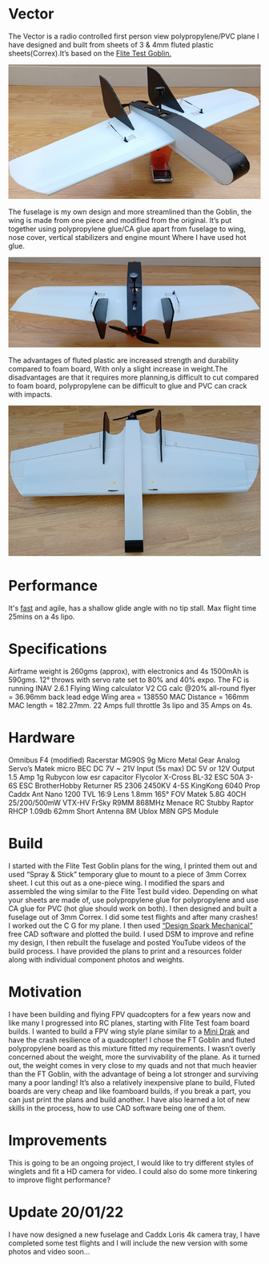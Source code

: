 # Vector
The Vector is a radio controlled first person view polypropylene/PVC plane I have designed and built from sheets 
of 3 & 4mm fluted plastic sheets(Correx).It’s based on the [Flite Test Goblin.](https://www.youtube.com/watch?v=2-Z3un-X16U) 




![](Images/VectorSP700x372.png)

The fuselage is my own design and more streamlined than the Goblin, the wing is made
from one piece and modified from the original.
It’s put together using polypropylene glue/CA glue apart from fuselage to wing, nose cover, vertical stabilizers and engine mount
Where I have used hot glue. 


![](Images/VectorRP700x250.png)

The advantages of fluted plastic are increased strength and durability compared to foam board, 
With only a slight increase in weight.The disadvantages are that it requires more planning,is difficult to cut compared to foam board, polypropylene
can be difficult to glue and PVC can crack with impacts.


![](Images/VectorBP700x417.png)

# Performance

It's [fast](https://www.youtube.com/watch?v=4V25RjghhR8&t=13s) and agile, has a shallow glide angle with no tip stall. Max flight time 25mins on a 4s lipo.

# Specifications

Airframe weight is 260gms (approx), with electronics and 4s 1500mAh is 590gms.
12° throws with servo rate set to 80% and 40% expo.
The FC is running INAV 2.6.1
Flying Wing calculator V2
CG calc @20% all-round flyer = 36.96mm back lead edge
Wing area = 138550
MAC Distance = 166mm
MAC length = 182.27mm.
22 Amps full throttle  3s lipo and 35 Amps on 4s.

# Hardware

Omnibus F4   (modified)
Racerstar MG90S 9g Micro Metal Gear Analog Servo’s
Matek micro BEC     DC 7V ~ 21V Input (5s max) DC 5V or 12V Output 1.5 Amp 1g
Rubycon low esr capacitor
Flycolor X-Cross BL-32 ESC 50A 3-6S ESC
BrotherHobby Returner R5 2306 2450KV 4-5S
KingKong 6040 Prop
Caddx Ant Nano 1200 TVL 16:9 Lens 1.8mm 165° FOV
Matek 5.8G 40CH 25/200/500mW VTX-HV
FrSky R9MM 868MHz 
Menace RC Stubby Raptor RHCP 1.09db 62mm Short Antenna 
8M Ublox M8N GPS Module

# Build

I started with the Flite Test Goblin plans for the wing, I printed them out and used “Spray & Stick” temporary glue to mount to a piece of 3mm Correx sheet. I cut this out as a one-piece wing.
I modified the spars and assembled the wing similar to the Flite Test build video. Depending on what your sheets are made of, use polypropylene glue for polypropylene and use CA glue for PVC (hot glue should work on both).
I then designed and built a fuselage out of 3mm Correx. I did some test flights and after many crashes! I worked out the C G for my plane. I then used  [“Design Spark Mechanical”](https://www.rs-online.com/designspark/mechanical-software) free CAD software and plotted the build. I used DSM to improve and refine my design, I then rebuilt the fuselage and posted YouTube videos of the build process.
I have provided the plans to print and a resources folder along with individual component photos and weights.
# Motivation

I have been building and flying FPV quadcopters for a few years now and like many I progressed into RC planes, starting with Flite Test foam board builds.
I wanted to build a FPV wing style plane similar to a [Mini Drak](https://www.youtube.com/watch?v=hlEd-lXy8Zg) and have the crash resilience of a quadcopter! I chose the FT Goblin and fluted polypropylene board as this mixture fitted my requirements. I wasn’t overly concerned about the weight, more the survivability of the plane.
As it turned out, the weight comes in very close to my quads and not that much heavier than the FT Goblin, with the advantage of being a lot stronger and surviving many a poor landing!
It’s also a relatively inexpensive plane to build, Fluted boards are very cheap and like foamboard 
builds, if you break a part, you can just print the plans and build another.
I have also learned a lot of new skills in the process, how to use CAD software being one of them.

# Improvements

This is going to be an ongoing project, I would like to try different styles of winglets and fit a HD camera for video. I could also do some more tinkering to improve flight performance?

# Update 20/01/22

I have now designed a new fuselage and Caddx Loris 4k camera tray, I have completed some test flights and I will include the new version with some photos and video soon...
